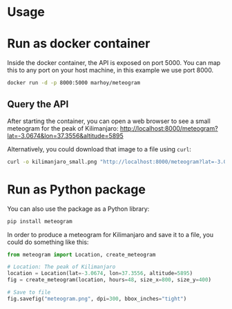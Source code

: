 # Usage

# Run as docker container

Inside the docker container, the API is exposed on port 5000. You can map this to any
port on your host machine, in this example we use port 8000.

```bash
docker run -d -p 8000:5000 marhoy/meteogram
```

## Query the API

After starting the container, you can open a web browser to see a small meteogram for
the peak of Kilimanjaro:
<http://localhost:8000/meteogram?lat=-3.0674&lon=37.3556&altitude=5895>

Alternatively, you could download that image to a file using `curl`:

```bash
curl -o kilimanjaro_small.png "http://localhost:8000/meteogram?lat=-3.0674&lon=37.3556&altitude=5895"
```

# Run as Python package

You can also use the package as a Python library:

```bash
pip install meteogram
```

In order to produce a meteogram for Kilimanjaro and save it to a file, you could do
something like this:

```python
from meteogram import Location, create_meteogram

# Location: The peak of Kilimanjaro
location = Location(lat=-3.0674, lon=37.3556, altitude=5895)
fig = create_meteogram(location, hours=48, size_x=800, size_y=400)

# Save to file
fig.savefig("meteogram.png", dpi=300, bbox_inches="tight")
```
